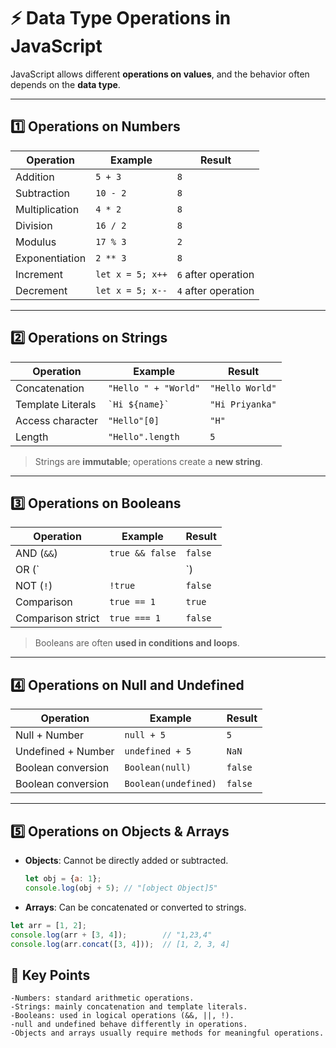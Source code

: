 # ⚡ Data Type Operations in JavaScript

JavaScript allows different **operations on values**, and the behavior often depends on the **data type**.

---

## 1️⃣ Operations on Numbers

| Operation      | Example             | Result |
|----------------|------------------|--------|
| Addition       | `5 + 3`           | `8`    |
| Subtraction    | `10 - 2`          | `8`    |
| Multiplication | `4 * 2`           | `8`    |
| Division       | `16 / 2`          | `8`    |
| Modulus        | `17 % 3`          | `2`    |
| Exponentiation | `2 ** 3`          | `8`    |
| Increment      | `let x = 5; x++`  | `6` after operation |
| Decrement      | `let x = 5; x--`  | `4` after operation |

---

## 2️⃣ Operations on Strings

| Operation           | Example                  | Result           |
|--------------------|------------------------|----------------|
| Concatenation      | `"Hello " + "World"`     | `"Hello World"` |
| Template Literals  | `` `Hi ${name}` ``       | `"Hi Priyanka"` |
| Access character   | `"Hello"[0]`             | `"H"`          |
| Length             | `"Hello".length`         | `5`            |

> Strings are **immutable**; operations create a **new string**.

---

## 3️⃣ Operations on Booleans

| Operation           | Example               | Result |
|--------------------|---------------------|--------|
| AND (`&&`)          | `true && false`      | `false`|
| OR (`||`)           | `true || false`      | `true` |
| NOT (`!`)           | `!true`              | `false`|
| Comparison          | `true == 1`          | `true` |
| Comparison strict   | `true === 1`         | `false`|

> Booleans are often **used in conditions and loops**.

---

## 4️⃣ Operations on Null and Undefined

| Operation            | Example             | Result      |
|----------------------|------------------|------------|
| Null + Number        | `null + 5`        | `5`        |
| Undefined + Number   | `undefined + 5`   | `NaN`      |
| Boolean conversion   | `Boolean(null)`   | `false`    |
| Boolean conversion   | `Boolean(undefined)` | `false` |

---

## 5️⃣ Operations on Objects & Arrays

- **Objects**: Cannot be directly added or subtracted.  
  ```js
  let obj = {a: 1};
  console.log(obj + 5); // "[object Object]5"

- **Arrays**: Can be concatenated or converted to strings.
```js
let arr = [1, 2];
console.log(arr + [3, 4]);        // "1,23,4"
console.log(arr.concat([3, 4]));  // [1, 2, 3, 4]
```
## 🔹 Key Points
    -Numbers: standard arithmetic operations.
    -Strings: mainly concatenation and template literals.
    -Booleans: used in logical operations (&&, ||, !).
    -null and undefined behave differently in operations.
    -Objects and arrays usually require methods for meaningful operations.
 